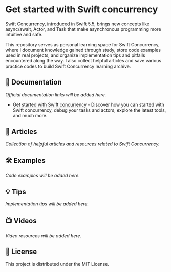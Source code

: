 # Get started with Swift concurrency
Swift Concurrency, introduced in Swift 5.5, brings new concepts like async/await, Actor, and Task that make asynchronous programming more intuitive and safe.

This repository serves as personal learning space for Swift Concurrency, where I document knowledge gained through study, store code examples used in real projects, and organize implementation tips and pitfalls encountered along the way. I also collect helpful articles and save various practice codes to build Swift Concurrency learning archive.

## 📖 Documentation
*Official documentation links will be added here.*

- <a href="Get started with Swift concurrency">Get started with Swift concurrency</a> - Discover how you can started with Swift concurrency, debug your tasks and actors, explore the latest tools, and much more.

## 📝 Articles
*Collection of helpful articles and resources related to Swift Concurrency.*

## 🛠️ Examples
*Code examples will be added here.*

## 💡 Tips
*Implementation tips will be added here.*

## 📺 Videos
*Video resources will be added here.*

## 📄 License
This project is distributed under the MIT License.
